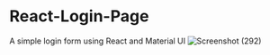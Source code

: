 # React-Login-Page
 A simple login form using React and Material UI
![Screenshot (292)](https://github.com/AnujSingh718/React-Login-Page/assets/103810977/b7bec397-3587-47aa-83e0-11187414890d)
